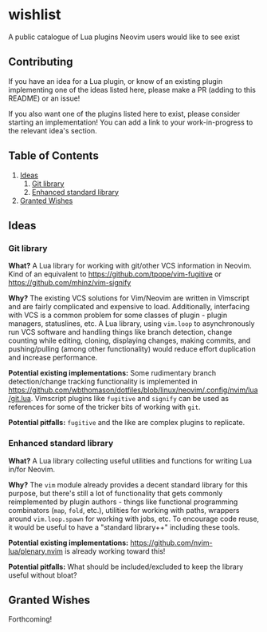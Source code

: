 # wishlist
A public catalogue of Lua plugins Neovim users would like to see exist

## Contributing
If you have an idea for a Lua plugin, or know of an existing plugin implementing one of the ideas listed here, please make a PR (adding to this README) or an issue!

If you also want one of the plugins listed here to exist, please consider starting an implementation! You can add a link to your work-in-progress to the relevant idea's section.

## Table of Contents
1. [Ideas](#ideas)
    1. [Git library](#git-library)
    2. [Enhanced standard library](#enhanced-standard-library)
2. [Granted Wishes](#granted-wishes)

## Ideas
### Git library
**What?** 
A Lua library for working with git/other VCS information in Neovim. Kind of an equivalent to https://github.com/tpope/vim-fugitive or https://github.com/mhinz/vim-signify

**Why?** 
The existing VCS solutions for Vim/Neovim are written in Vimscript and are fairly complicated and expensive to load. Additionally, interfacing with VCS is a common problem for some classes of plugin - plugin managers, statuslines, etc. A Lua library, using `vim.loop` to asynchronously run VCS software and handling things like branch detection, change counting while editing, cloning, displaying changes, making commits, and pushing/pulling (among other functionality) would reduce effort duplication and increase performance.

**Potential existing implementations:**
Some rudimentary branch detection/change tracking functionality is implemented in https://github.com/wbthomason/dotfiles/blob/linux/neovim/.config/nvim/lua/git.lua. Vimscript plugins like `fugitive` and `signify` can be used as references for some of the tricker bits of working with `git`.

**Potential pitfalls:**
`fugitive` and the like are complex plugins to replicate.

### Enhanced standard library
**What?**
A Lua library collecting useful utilities and functions for writing Lua in/for Neovim.

**Why?**
The `vim` module already provides a decent standard library for this purpose, but there's still a lot of functionality that gets commonly reimplemented by plugin authors - things like functional programming combinators (`map`, `fold`, etc.), utilities for working with paths, wrappers around `vim.loop.spawn` for working with jobs, etc. To encourage code reuse, it would be useful to have a "standard library++" including these tools.

**Potential existing implementations:**
https://github.com/nvim-lua/plenary.nvim is already working toward this!

**Potential pitfalls:**
What should be included/excluded to keep the library useful without bloat?

## Granted Wishes
Forthcoming!
